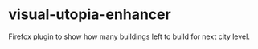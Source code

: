 # visual-utopia-enhancer
Firefox plugin to show how many buildings left to build for next city level.
